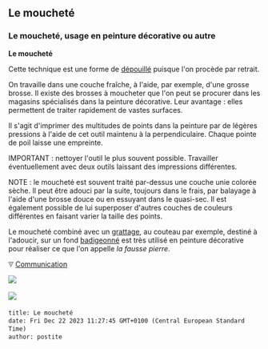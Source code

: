 ## Le moucheté
### Le moucheté, usage en peinture décorative ou autre
 **Le moucheté**  

Cette technique est une forme de [dépouillé](depouille.html) puisque l'on procède par retrait.

On travaille dans une couche fraîche, à l'aide, par exemple, d'une grosse brosse. Il existe des brosses à moucheter que l'on peut se procurer dans les magasins spécialisés dans la peinture décorative. Leur avantage : elles permettent de traiter rapidement de vastes surfaces.

Il s'agit d'imprimer des multitudes de points dans la peinture par de légères pressions à l'aide de cet outil maintenu à la perpendiculaire. Chaque pointe de poil laisse une empreinte.

IMPORTANT : nettoyer l'outil le plus souvent possible. Travailler éventuellement avec deux outils laissant des impressions différentes.

NOTE : le moucheté est souvent traité par-dessus une couche unie colorée sèche. Il peut être adouci par la suite, toujours dans le frais, par balayage à l'aide d'une brosse douce ou en essuyant dans le quasi-sec. Il est également possible de lui superposer d'autres couches de couleurs différentes en faisant varier la taille des points.

Le moucheté combiné avec un [grattage](gratte.html), au couteau par exemple, destiné à l'adoucir, sur un fond [badigeonné](badigeon.html) est très utilisé en peinture décorative pour réaliser ce que l'on appelle _la fausse pierre_. 



![](images/flechebas.gif) [Communication](http://www.artrealite.com/annonceurs.htm) 

[![](https://cbonvin.fr/sites/regie.artrealite.com/visuels/campagne1.png)](index-2.html#20131014)

![](https://cbonvin.fr/sites/regie.artrealite.com/visuels/campagne2.png)
```
title: Le moucheté
date: Fri Dec 22 2023 11:27:45 GMT+0100 (Central European Standard Time)
author: postite
```
